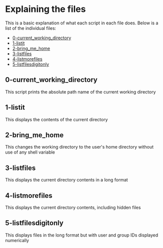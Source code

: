 # Explaining the files

This is a basic explanation of what each script in each file does. Below is a list of the individual files:

* [0-current_working_directory](#0-current_working_directory)
* [1-listit](#1-listit)
* [2-bring_me_home](#2-bring_me_home)
* [3-listfiles](#3-listfiles)
* [4-listmorefiles](#4-listmorefiles)
* [5-listfilesdigitonly](#5-listfilesdigitonly)



## 0-current_working_directory

This script prints the absolute path name of the current working directory

## 1-listit

This displays the contents of the current directory

## 2-bring_me_home

This changes the working directory to the user's home directory without use of any shell variable

## 3-listfiles

This displays the current directory contents in a long format

## 4-listmorefiles

This displays the current directory contents, including hidden files

## 5-listfilesdigitonly

This displays files in the long format but with user and group IDs displayed numerically

